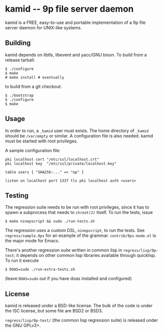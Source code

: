 # kamid -- 9p file server daemon

kamid is a FREE, easy-to-use and portable implementation of a 9p file
server daemon for UNIX-like systems.


## Building

kamid depends on libtls, libevent and yacc/GNU bison.  To build from a
release tarball:

	$ ./configure
	$ make
	# make install # eventually

to build from a git checkout:

	$ ./bootstrap
	$ ./configure
	$ make


## Usage

In order to run, a `_kamid` user must exists.  The home directory of
`_kamid` should be `/var/empty` or similar.  A configuration file is
also needed.  kamid must be started with root privileges.

A sample configuration file:

```
pki localhost cert "/etc/ssl/localhost.crt"
pki localhost key  "/etc/ssl/private/localhost.key"

table users { "SHA256:..." => "op" }

listen on localhost port 1337 tls pki localhost auth <users>
```


## Testing

The regression suite needs to be run with root privileges, since it
has to spawn a subprocess that needs to `chroot(2)` itself.  To run
the tests, issue

	$ make ninepscript && sudo ./run-tests.sh

The regression uses a custom DSL, `ninepscript`, to run the tests.
See `regress/sample.9ps` for an example of the grammar.
`contrib/9ps-mode.el` is the major mode for Emacs.

There's another regression suite written in common lisp in
`regress/lisp/9p-test`; it depends on other common lisp libraries
available through quicklisp.  To run it execute

	$ DOAS=sudo ./run-extra-tests.sh

(leave `DOAS=sudo` out if you have doas installed and configured)


## License

kamid is released under a BSD-like license.  The bulk of the code is
under the ISC license, but some file are BSD2 or BSD3.

`regress/lisp/9p-test/` (the common lisp regression suite) is released
under the GNU GPLv3+.
